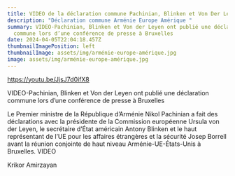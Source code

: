 ```yaml
---
title: VIDEO de la déclaration commune Pachinian, Blinken et Von Der Leyen
description: "Déclaration commune Arménie Europe Amérique "
summary: VIDEO-Pachinian, Blinken et Von der Leyen ont publié une déclaration
  commune lors d’une conférence de presse à Bruxelles
date: 2024-04-05T22:04:18.457Z
thumbnailImagePosition: left
thumbnailImage: assets/img/arménie-europe-amérique.jpg
image: assets/img/arménie-europe-amérique.jpg
---
```



https://youtu.be/JjsJ7d0ifX8

VIDEO-Pachinian, Blinken et Von der Leyen ont publié une déclaration commune lors d’une conférence de presse à Bruxelles


Le Premier ministre de la République d’Arménie Nikol Pachinian a fait des déclarations avec la présidente de la Commission européenne Ursula von der Leyen, le secrétaire d’État américain Antony Blinken et le haut représentant de l’UE pour les affaires étrangères et la sécurité Josep Borrell avant la réunion conjointe de haut niveau Arménie-UE-États-Unis à Bruxelles. VIDEO

Krikor Amirzayan